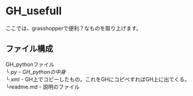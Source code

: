 # GH_usefull
ここでは、grasshopperで便利？なものを取り上げます。

## ファイル構成
GH_pythonファイル\
└*.py - GH_pythonの中身\
└*.xml - GH上でコピーしたもの。これをGHにコピペすればGH上に出てくる。\
└readme.md - 説明のファイル
